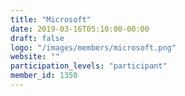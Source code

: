 ```yaml
---
title: "Microsoft"
date: 2019-03-16T05:10:00-00:00
draft: false
logo: "/images/members/microsoft.png"
website: ""
participation_levels: "participant"
member_id: 1350
---
```

